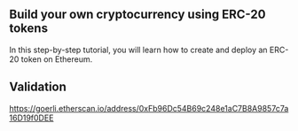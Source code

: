 ## Build your own cryptocurrency using ERC-20 tokens
In this step-by-step tutorial, you will learn how to create and deploy an ERC-20 token on Ethereum.

## Validation
https://goerli.etherscan.io/address/0xFb96Dc54B69c248e1aC7B8A9857c7a16D19f0DEE


